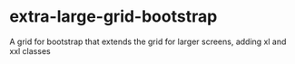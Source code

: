 # extra-large-grid-bootstrap
A grid for bootstrap that extends the grid for larger screens, adding xl and xxl classes